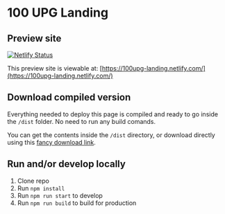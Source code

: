 # 100 UPG Landing

## Preview site

[![Netlify Status](https://api.netlify.com/api/v1/badges/b3354cc6-8c73-4f85-addf-35cd2c1875a6/deploy-status)](https://app.netlify.com/sites/100upg-landing/deploys)

This preview site is viewable at: [https://100upg-landing.netlify.com/](https://100upg-landing.netlify.com/)

## Download compiled version

Everything needed to deploy this page is compiled and ready to go inside the `/dist` folder. No need to run any build comands.

You can get the contents inside the `/dist` directory, or download directly using this [fancy download link](https://minhaskamal.github.io/DownGit/#/home?url=https://github.com/frontiersusa/100upg-landing/tree/master/dist).

## Run and/or develop locally

1. Clone repo
2. Run `npm install`
3. Run `npm run start` to develop
4. Run `npm run build` to build for production
